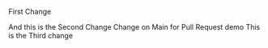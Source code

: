First Change

And this is the Second Change
Change on Main for Pull Request demo
This is the Third change

